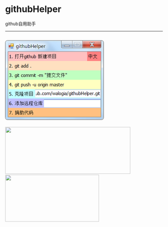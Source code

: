 # githubHelper
github自用助手


---
![](https://github.com/walogia/githubHelper/blob/master/preview.png)
---
<a href="http://walogia.ucoz.club/donate.html" target="_blank">
    <img  src="https://c1.staticflickr.com/5/4891/32909597848_f042487d54_b.jpg"  height="150" width="400" /
</a>

<br/>
<a href="https://ko-fi.com/walogia " target="_blank">
    <img  src="http://walogia.ucoz.club/img/coffee.png"  height="150" width="300" /
</a>
